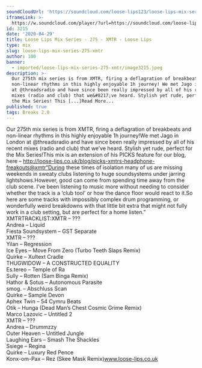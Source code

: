 ```yaml
---
soundCloudUrl: 'https://soundcloud.com/loose-lips123/loose-lips-mix-series-275-xmtr'
iframeLink: >-
  https://w.soundcloud.com/player/?url=https://soundcloud.com/loose-lips123/loose-lips-mix-series-275-xmtr&color=00aabb&auto_play=false&hide_related=false&show_comments=true&show_user=true&show_reposts=false
id: 3215
date: '2020-04-29'
title: Loose Lips Mix Series - 275 - XMTR - Loose Lips
type: mix
slug: loose-lips-mix-series-275-xmtr
author: 100
banner:
  - imported/loose-lips-mix-series-275-xmtr/image3215.jpeg
description: >-
  Our 275th mix series is from XMTR, firing a deflagration of breakbeats and
  non-linear rhythms in this highly enjoyable 1h journey! We met Jago in London
  at @threadsradio and have since been really impressed by all of his recent
  mixes (radio and club) that we&#8217;ve heard. Stylish yet rude, perfect for
  the Mix Series! This [...]Read More...
published: true
tags: Breaks 2.0
---
```

Our 275th mix series is from XMTR, firing a deflagration of breakbeats and non-linear rhythms in this highly enjoyable 1h journey!We met Jago in London at @threadsradio and have since been really impressed by all of his recent mixes (radio and club) that we’ve heard. Stylish yet rude, perfect for the Mix Series!This mix is an extension of his PICKS feature for our blog, here – http://loose-lips.co.uk/blog/picks-xmtrs-headphone-freakouts@xmtr“During these times of isolation many of us are missing weekends in sweaty clubs listening to huge soundsystems under jarring lightshows.However, good can come from spending time away from the club scene. I’ve been listening to music more without needing to consider whether the track is a ‘club tool’ or how the dance floor would react to it.So here are some tracks with impossibly complex drum programming, or wonderfully weird breakdowns with that little bit extra that might not fully work in a club setting, but are perfect for a home listen.” XMTRTRACKLIST:XMTR – ???  
Andrea – Liquid  
Fiesta Soundsystem – GST Separate  
XMTR – ???  
Yilan – Regression  
Ice Eyes – Move From Zero (Turbo Teeth Slaps Remix)  
Quirke – Xultext Cradle  
THUGWIDOW – A CONSTRUCTED EQUALITY  
Es.tereo – Temple of Ra  
Sully – Rotten (Sam Binga Remix)  
Hathor & Sotus – Autonomous Parasite  
smog. – Abschluss Scan  
Quirke – Sample Devon  
Aphex Twin – 54 Cymru Beats  
Otik – Hunga (Dead Man’s Chest Cosmic Grime Remix)  
Marco Lazovic – Untitled 2  
XMTR – ???  
Andrea – Drummzzy  
Outer Heaven – Untitled Jungle  
Laughing Ears – Smash The Shackles  
Ssiege – Regina  
Quirke – Luxury Red Pence  
Konx-om-Pax – Rez (Skee Mask Remix)www.loose-lips.co.uk